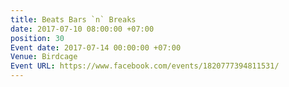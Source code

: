 ```yaml
---
title: Beats Bars `n` Breaks
date: 2017-07-10 08:00:00 +07:00
position: 30
Event date: 2017-07-14 00:00:00 +07:00
Venue: Birdcage
Event URL: https://www.facebook.com/events/1820777394811531/
---
```


